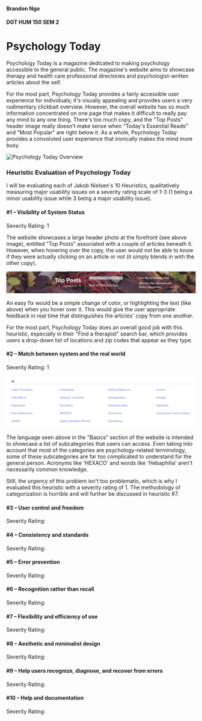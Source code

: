 #### Brandon Ngo
#### DGT HUM 150 SEM 2

# Psychology Today
Psychology Today is a magazine dedicated to making psychology accessible to the general public. The magazine's website aims to showcase therapy and health care professional directories and psychologist-written articles about the self.  

For the most part, Psychology Today provides a fairly accessible user experience for individuals; it's visually appealing and provides users a very rudimentary clickbait overview. However, the overall website has so much information concentrated on one page that makes it difficult to really pay any mind to any one thing. There's too much copy, and the "Top Posts" header image really doesn't make sense when "Today's Essential Reads" and "Most Popular" are right below it. As a whole, Psychology Today provides a convoluted user experience that ironically makes the mind more busy.

![Psychology Today Overview](https://github.com/brandonngo72/DH150-class/blob/master/Psychology%20Today%20Overview.png)


### Heuristic Evaluation of Psychology Today

I will be evaluating each of Jakob Nielsen's 10 Heuristics, qualitatively measuring major usability issues on a severity rating scale of 1-3 (1 being a minor usability issue while 3 being a major usability issue).

#### #1 – Visibility of System Status
Severity Rating: 1

The website showcases a large header photo at the forefront (see above image), entitled "Top Posts" associated with a couple of articles beneath it. However, when hovering over the copy, the user would not be able to know if they were actually clicking on an article or not (it simply blends in with the other copy). 

![Heuristic1](https://github.com/brandonngo72/DH150-class/blob/master/Heuristic%20%231.png)

An easy fix would be a simple change of color, or highlighting the text (like above) when you hover over it. This would give the user appropriate feedback in real time that distinguishes the articles' copy from one another.

For the most part, Psychology Today does an overall good job with this heuristic, especially in their "Find a therapist" search bar, which provides users a drop-down list of locations and zip codes that appear as they type.

#### #2 – Match between system and the real world
Severity Rating: 1

![Heuristic2](https://github.com/brandonngo72/DH150-class/blob/master/Heuristic%20%232.png)

The language seen above in the "Basics" section of the website is intended to showcase a list of subcategories that users can access. Even taking into account that most of the categories are psychology-related terminology, some of these subcategories are far too complicated to understand for the general person. Acronyms like 'HEXACO' and words like 'Hebaphilia' aren't necessarily common knowledge.

Still, the urgency of this problem isn't too problematic, which is why I evaluated this heuristic with a severity rating of 1. The methodology of categorization is horrible and will further be discussed in heuristic #7.

#### #3 – User control and freedom
Severity Rating: 

#### #4 – Consistency and standards
Severity Rating: 

#### #5 – Error prevention
Severity Rating: 

#### #6 – Recognition rather than recall
Severity Rating:

#### #7 – Flexibility and efficiency of use
Severity Rating:

#### #8 – Aesthetic and minimalist design
Severity Rating:

#### #9 – Help users recognize, diagnose, and recover from errors
Severity Rating:

#### #10 – Help and documentation
Severity Rating:
